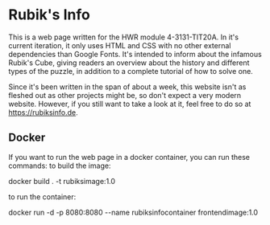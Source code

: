 # Rubik's Info

This is a web page written for the HWR module 4-3131-TIT20A. In it's current iteration, it only uses HTML and CSS with no other external dependencies than Google Fonts. It's intended to inform about the infamous Rubik's Cube, giving readers an overview about the history and different types of the puzzle, in addition to a complete tutorial of how to solve one.

Since it's been written in the span of about a week, this website isn't as fleshed out as other projects might be, so don't expect a very modern website. However, if you still want to take a look at it, feel free to do so at https://rubiksinfo.de.

## Docker

If you want to run the web page in a docker container, you can run these commands: 
to build the image: 

docker build . -t rubiksimage:1.0

to run the container: 

docker run -d -p 8080:8080 --name rubiksinfocontainer frontendimage:1.0
